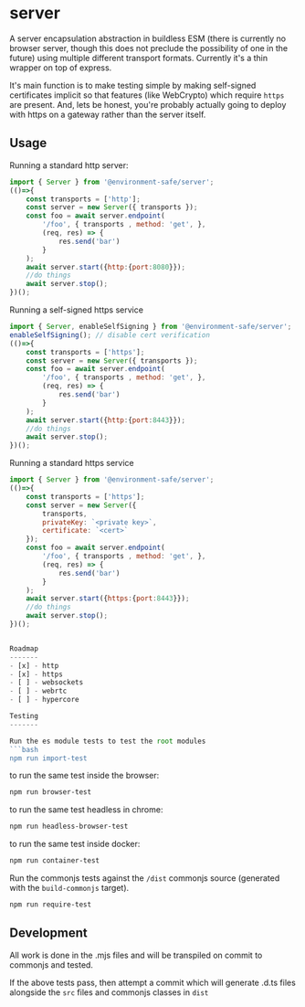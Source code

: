 server
============================
A server encapsulation abstraction in buildless ESM (there is currently no browser server, though this does not preclude the possibility of one in the future) using multiple different transport formats. Currently it's a thin wrapper on top of express.

It's main function is to make testing simple by making self-signed certificates implicit so that features (like WebCrypto) which require `https` are present. And, lets be honest, you're probably actually going to deploy with https on a gateway rather than the server itself. 

Usage
-----

Running a standard http server:

```js
import { Server } from '@environment-safe/server';
(()=>{
    const transports = ['http'];
    const server = new Server({ transports });
    const foo = await server.endpoint(
        '/foo', { transports , method: 'get', }, 
        (req, res) => {
            res.send('bar')
        }
    );
    await server.start({http:{port:8080}});
    //do things
    await server.stop();
})();
```

Running a self-signed https service

```js
import { Server, enableSelfSigning } from '@environment-safe/server';
enableSelfSigning(); // disable cert verification
(()=>{
    const transports = ['https'];
    const server = new Server({ transports });
    const foo = await server.endpoint(
        '/foo', { transports , method: 'get', }, 
        (req, res) => {
            res.send('bar')
        }
    );
    await server.start({http:{port:8443}});
    //do things
    await server.stop();
})();
```

Running a standard https service

```js
import { Server } from '@environment-safe/server';
(()=>{
    const transports = ['https'];
    const server = new Server({ 
        transports,
        privateKey: `<private key>`,
        certificate: `<cert>`
    });
    const foo = await server.endpoint(
        '/foo', { transports , method: 'get', }, 
        (req, res) => {
            res.send('bar')
        }
    );
    await server.start({https:{port:8443}});
    //do things
    await server.stop();
})();


Roadmap
-------
- [x] - http
- [x] - https
- [ ] - websockets
- [ ] - webrtc
- [ ] - hypercore

Testing
-------

Run the es module tests to test the root modules
```bash
npm run import-test
```
to run the same test inside the browser:

```bash
npm run browser-test
```
to run the same test headless in chrome:
```bash
npm run headless-browser-test
```

to run the same test inside docker:
```bash
npm run container-test
```

Run the commonjs tests against the `/dist` commonjs source (generated with the `build-commonjs` target).
```bash
npm run require-test
```

Development
-----------
All work is done in the .mjs files and will be transpiled on commit to commonjs and tested.

If the above tests pass, then attempt a commit which will generate .d.ts files alongside the `src` files and commonjs classes in `dist`

